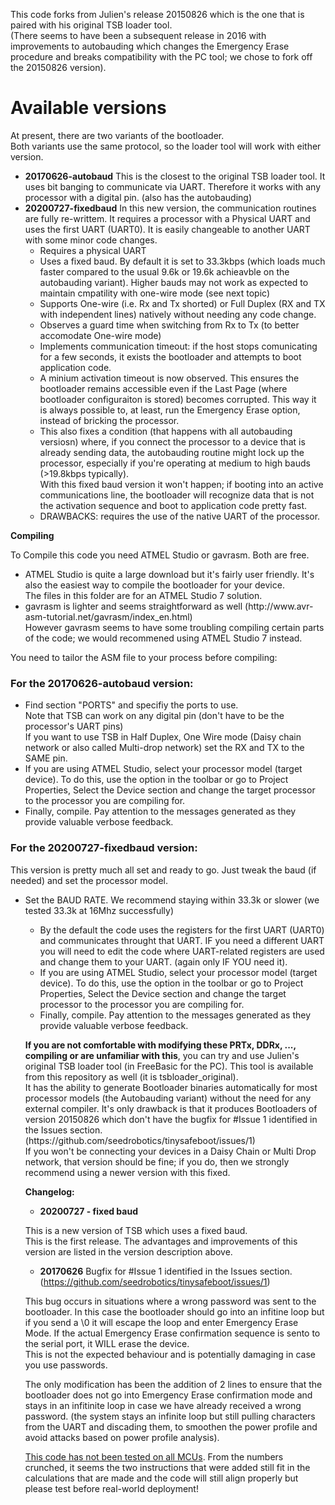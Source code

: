 <p>This code forks from Julien's release 20150826 which is the one that is paired with his original TSB loader tool.
<br/>
(There seems to have been a subsequent release in 2016 with improvements to autobauding which changes the Emergency Erase procedure
and breaks compatibility with the PC tool; we chose to fork off the 20150826 version).
</p>

<h1>Available versions</h1>

<p>
At present, there are two variants of the bootloader.<br>
Both variants use the same protocol, so the loader tool will work with either version.

<ul>
<li><b>20170626-autobaud</b> This is the closest to the original TSB loader tool. It uses bit banging to communicate via UART. Therefore it works with any processor with a digital pin. (also has the autobauding)
</li>
<li><b>20200727-fixedbaud</b> In this new version, the communication routines are fully re-writtem. It requires a processor with a Physical UART and uses the first UART (UART0). It is easily changeable to another UART with some minor code changes.
<ul>
<li>Requires a physical UART</li>
<li>Uses a fixed baud. By default it is set to 33.3kbps (which loads much faster compared to the usual 9.6k or 19.6k achieavble on the autobauding variant). Higher bauds may not work as expected to maintain cmpatility with one-wire mode (see next topic)</li>
<li>Supports One-wire (i.e. Rx and Tx shorted) or Full Duplex (RX and TX with independent lines) natively without needing any code change.</li>
<li>Observes a guard time when switching from Rx to Tx (to better accomodate One-wire mode)</li>
<li>Implements communication timeout: if the host stops comunicating for a few seconds, it exists the bootloader and attempts to boot application code.</li>
<li>A minium activation timeout is now observed. This ensures the bootloader remains accessible even if the Last Page (where bootloader configuraiton is stored) becomes corrupted. This way it is always possible to, at least, run the Emergency Erase option, instead of bricking the processor.</li>
<li>This also fixes a condition (that happens with all autobauding versiosn) where, if you connect the processor to a device that is already sending data, the autobauding routine might lock up the processor, especially if you're operating at medium to high bauds (>19.8kbps typically).<br/>
With this fixed baud version it won't happen; if booting into an active communications line, the bootloader will recognize data that is not the activation sequence and boot to application code pretty fast.</li>
<li> DRAWBACKS: requires the use of the native UART of the processor.
</ul>
</li>
</ul>


<p>
<b>Compiling</b>
</p><p>
To Compile this code you need ATMEL Studio or gavrasm. Both are free.</p>
<ul><li>ATMEL Studio is quite a large download but it's fairly user friendly. It's also the easiest way to compile the bootloader for your device.<br/>The files in this folder are for an ATMEL Studio 7 solution.</li>
<li>gavrasm is lighter and seems straightforward as well (http://www.avr-asm-tutorial.net/gavrasm/index_en.html)<br/>However gavrasm seems to have some troubling compiling certain parts of the code; we would recommened using ATMEL Studio 7 instead.</li>
</ul>
</p>

<p>
You need to tailor the ASM file to your process before compiling:
</p>

<h3>For the <b>20170626-autobaud</b> version:</h3>
<p>
<ul><li>Find section "PORTS" and specifiy the ports to use. <br/>Note that TSB can work on any digital pin (don't have to be the processor's UART pins)
     <br/>If you want to use TSB in Half Duplex, One Wire mode (Daisy chain network or also called Multi-drop network) set the RX and TX to the SAME pin.
</li>
<li>If you are using ATMEL Studio, select your processor model (target device). To do this, use the option in the toolbar or go to Project Properties, Select the Device section and change the target processor to the processor you are compiling for.
</li>  
<li>Finally, compile. Pay attention to the messages generated as they provide valuable verbose feedback.</li>
</ul>
</p>


<h3>For the 20200727-fixedbaud version:</h3>
<p>
This version is pretty much all set and ready to go. Just tweak the baud (if needed) and set the processor model.
<ul><li>Set the BAUD RATE. We recommend staying within 33.3k or slower (we tested 33.3k at 16Mhz successfully)</li>
<ul><li>By the default the code uses the registers for the first UART (UART0) and communicates throught that UART. IF you need a different UART you will need to edit the code where UART-related registers are used and change them to your UART. (again only IF YOU need it).</li>
<li>If you are using ATMEL Studio, select your processor model (target device). To do this, use the option in the toolbar or go to Project Properties, Select the Device section and change the target processor to the processor you are compiling for.
</li>  
<li>Finally, compile. Pay attention to the messages generated as they provide valuable verbose feedback.</li>
</ul>
</p>



<p><b>If you are not comfortable with modifying these PRTx, DDRx, ..., compiling or are unfamiliar with this</b>, you can try and use Julien's original
TSB loader tool (in FreeBasic for the PC). This tool is available from this repository as well (it is tsbloader_original). <br/>
It has the ability to generate Bootloader binaries  automatically for most processor models (the Autobauding variant) without the need for any
external compiler. It's only drawback is that it produces Bootloaders of version 20150826 which don't have the bugfix for #Issue 1 identified in the Issues section. (https://github.com/seedrobotics/tinysafeboot/issues/1)<br/>
If you won't be connecting your devices in a Daisy Chain or Multi Drop network, that version should be fine; if you do, then we strongly recommend using a newer version with this fixed.
</p>


<p>
<b>Changelog:</b></p>
<p>

- <b>20200727 - fixed baud</b></p>
<p>
This is a new version of TSB which uses a fixed baud.<br/>
This is the first release. The advantages and improvements of this version are listed in the version description above.
</p>


- <b>20170626</b>
 Bugfix for #Issue 1 identified in the Issues section. (https://github.com/seedrobotics/tinysafeboot/issues/1)
<p>
This bug occurs in situations where a wrong password was sent to the bootloader. In this case the bootloader should go into an infitine loop
but if you send a \0 it will escape the loop and enter Emergency Erase Mode. If the actual Emergency Erase confirmation sequence is sento to the serial port, it WILL erase the device.
<br/>
This is not the expected behaviour and is potentially damaging in case you use passwords.

The only modification has been the addition of 2 lines to ensure that the bootloader does not go into Emergency Erase confirmation mode
and stays in an infitinite loop in case we have already received a wrong password. 
(the system stays an infinite loop but still pulling characters from the UART and discading them, to smoothen the power profile and avoid attacks based on power profile analysis).
</p>
<p>
<u>This code has not been tested on all MCUs</u>. From the numbers crunched, it seems the two instructions that were added still fit in the calculations
that are made and the code will still align properly but please test before real-world deployment!

